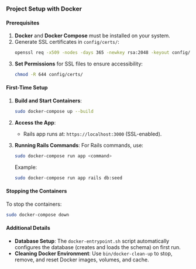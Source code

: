 ### Project Setup with Docker

#### Prerequisites
1. **Docker** and **Docker Compose** must be installed on your system.
2. Generate SSL certificates in `config/certs/`:
   ```bash
   openssl req -x509 -nodes -days 365 -newkey rsa:2048 -keyout config/certs/server.key -out config/certs/server.crt
   ```
3. **Set Permissions** for SSL files to ensure accessibility:
   ```bash
   chmod -R 644 config/certs/
   ```

#### First-Time Setup

1. **Build and Start Containers**:
   ```bash
   sudo docker-compose up --build
   ```

2. **Access the App**:
   - Rails app runs at: `https://localhost:3000` (SSL-enabled).

3. **Running Rails Commands**:
   For Rails commands, use:
   ```bash
   sudo docker-compose run app <command>
   ```
   Example:
   ```bash
   sudo docker-compose run app rails db:seed
   ```

#### Stopping the Containers
To stop the containers:
```bash
sudo docker-compose down
```

#### Additional Details
- **Database Setup**: The `docker-entrypoint.sh` script automatically configures the database (creates and loads the schema) on first run.
- **Cleaning Docker Environment**:
   Use `bin/docker-clean-up` to stop, remove, and reset Docker images, volumes, and cache.

